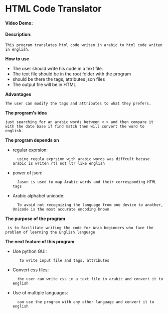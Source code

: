 # HTML Code Translator
#### Video Demo:  <URL HERE>
#### Description:

    This program translates html code writen in arabic to html code writen in english.

**How to use**

- The user should write his code in a text file.
- The text file should be in the root folder with the program
- should be there the tags, attributes json files
- The output file will be in HTML
    

**Advantages**

    The user can modify the tags and attributes to what they prefers.

**The program's idea**

    just searching for an arabic words between < > and then compare it with the date base if find match then will convert the word to english.

**The program depends on**
- regular exprsion:

        using regula exprsion with arabic words was diffcult becase arabic is writen rtl not ltr like english

- power of json:

        Jason is used to map Arabic words and their corresponding HTML tags

- Arabic alphabet unicode:

        To avoid not recognizing the language from one device to another, Unicode is the most accurate encoding known

**The purpose of the program**

     is to facilitate writing the code for Arab beginners who face the problem of learning the English language

**The next feature of this program**

- Use python GUI:
    
         to write input file and tags, attributes

- Convert css files:

        the user can write css in a text file in arabic and convert it to english

- Use of multiple languages:

        can use the program with any other language and convert it to english
